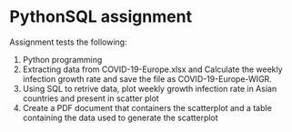 # PythonSQL assignment
 
Assignment tests the following:<br />
1. Python programming<br />
2. Extracting data from COVID-19-Europe.xlsx and Calculate the weekly infection growth rate and save the file as COVID-19-Europe-WIGR.<br />
3. Using SQL to retrive data, plot weekly growth infection rate in Asian countries and present in scatter plot<br />
4. Create a PDF document that containers the scatterplot and a table containing the data used to generate the scatterplot<br />
